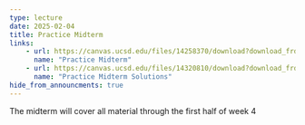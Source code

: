```yaml
---
type: lecture
date: 2025-02-04
title: Practice Midterm
links:
    - url: https://canvas.ucsd.edu/files/14258370/download?download_frd=1
      name: "Practice Midterm"
    - url: https://canvas.ucsd.edu/files/14320810/download?download_frd=1
      name: "Practice Midterm Solutions"
hide_from_announcments: true
---
```


The midterm will cover all material through the first half of week 4

